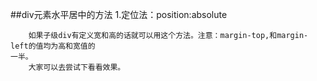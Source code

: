 ##div元素水平居中的方法
     1.定位法：position:absolute

        如果子级div有定义宽和高的话就可以用这个方法。注意：margin-top,和margin-left的值均为高和宽值的
    一半。
        大家可以去尝试下看看效果。
    
